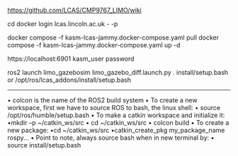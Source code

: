 https://github.com/LCAS/CMP9767_LIMO/wiki

cd <to kasm-lcas-jammy.docker-compose.yaml>
docker login lcas.lincoln.ac.uk -<login> -p <pass>

docker compose -f kasm-lcas-jammy.docker-compose.yaml pull
docker compose -f kasm-lcas-jammy.docker-compose.yaml up -d

https://localhost:6901
kasm_user
password


ros2 launch limo_gazebosim limo_gazebo_diff.launch.py
. install/setup.bash 
or /opt/ros/lcas_addons/install/setup.bash




-------

• colcon is the name of the ROS2 build system
• To create a new workspace, first we have to source ROS to bash, the linux shell:
• source /opt/ros/humble/setup.bash
• To make a catkin workspace and initialize it:
•mkdir –p ~/catkin_ws/src
• cd ~/catkin_ws/src
• colcon build
• To create a new package:
•cd ~/catkin_ws/src
•catkin_create_pkg my_package_name rospy...
• Point to note, always source bash when in new terminal by:
• source install/setup.bash